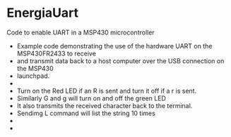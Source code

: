 # EnergiaUart
Code to enable UART in a MSP430 microcontroller

 * Example code demonstrating the use of the hardware UART on the MSP430FR2433 to receive
 * and transmit data back to a host computer over the USB connection on the MSP430
 * launchpad.
 * 
 * Turn on the Red LED if an R is sent and turn it off if a r is sent.
 * Similarly G and g will turn on and off the green LED
 * It also transmits the received character back to the terminal.
 * Sendimg L command will list the string 10 times
 * 
 *  
